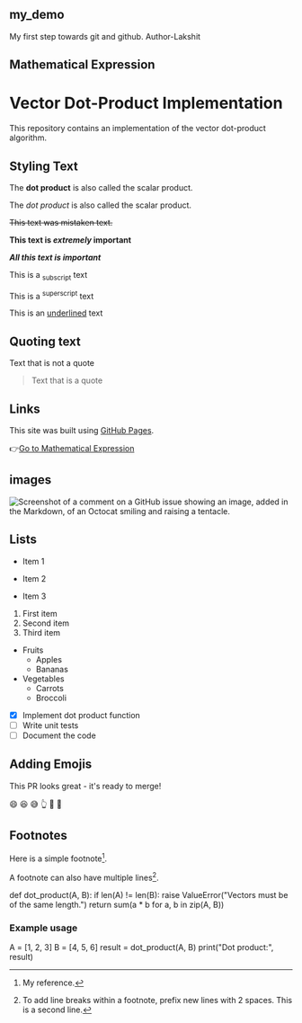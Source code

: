 ## my_demo
My first step towards git and github.
Author-Lakshit 

## Mathematical Expression

# Vector Dot-Product Implementation

This repository contains an implementation of the vector dot-product algorithm.

## Styling Text
 
The **dot product** is also called the scalar product.

The _dot product_ is also called the scalar product.

~~This text was mistaken text.~~

**This text is _extremely_ important**

***All this text is important***

This is a <sub>subscript</sub> text

This is a <sup>superscript</sup> text

This is an <ins>underlined</ins> text

## Quoting text

Text that is not a quote

> Text that is a quote

## Links

This site was built using [GitHub Pages](https://pages.github.com/).


:point_right:[Go to Mathematical Expression](#mathematical-expression)


## images

![Screenshot of a comment on a GitHub issue showing an image, added in the Markdown, of an Octocat smiling and raising a tentacle.](https://myoctocat.com/assets/images/base-octocat.svg)

## Lists

* Item 1
+ Item 2
- Item 3

1. First item
2. Second item
3. Third item

- Fruits
  - Apples
  - Bananas
- Vegetables
  - Carrots
  - Broccoli

- [x] Implement dot product function
- [ ] Write unit tests
- [ ] Document the code

## Adding Emojis

This PR looks great - it's ready to merge! 

:smile:
:laughing:
:sweat_smile:
:point_up_2:
:leg:
:brain:

## Footnotes

Here is a simple footnote[^1].

A footnote can also have multiple lines[^2].

[^1]: My reference.
[^2]: To add line breaks within a footnote, prefix new lines with 2 spaces.
This is a second line.





def dot_product(A, B):
    if len(A) != len(B):
        raise ValueError("Vectors must be of the same length.")
    return sum(a * b for a, b in zip(A, B))

### Example usage
A = [1, 2, 3]
B = [4, 5, 6]
result = dot_product(A, B)
print("Dot product:", result)

